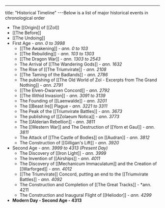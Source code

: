 ---
title: "Historical Timeline"
---Below is a list of major historical events in chronological order

- The [[Origin]] of [[Zol]]
- [[The Before]] 
- [[The Undoing]]
- First Age - *ann. 0 to 3998*
	- [[The Awakening]] - *ann. 0 to 103*
	- [[The Rebuilding]] - *ann. 103 to 1303*
	- [[The Dragon War]] - *ann. 1303 to 2543*
	- The Arrival of [[The Wandering Gods]] - *ann. 1632*
	- The Rise of [[The Triumvirate]] - *ann. 2108*
	- [[The Taming of the Badlands]] - *ann. 2786*
	- The publishing of [[The Old World of Zol - Excerpts from The Grand Nothing]] - *ann. 2791*
	- [[The Elven-Dwarven Concord]] - *ann. 2792*
	- [[The Illithid Invasion]] - *ann. 3091 to 3139*
	- The Founding of [[Laenwalde]] - *ann. 3201*
	- The [[Beast Ire]] Plague - *ann. 3221 to 3311*
	- The Peak of the [[Triumvirate Battles]]  - *ann. 3673*
	- The publishing of [[Zolaeum Notica]] - *ann. 3773*
	- The [[Alderian Rebellion]] - *ann. 3811*
	- The [[Western War]] and The Destruction of [[Yorn et Gaul]] - *ann. 3811*
	- The Attack of [[The Castle of Bodies]] on [[Audran]] - *ann. 3812*
	- The Construction of [[Gilligan's Lift]] - *ann. 3920*
- Second Age - *ann. 3999 to 4313 (Present Day)*
	- The Discovery of [[Iron Light]] - *ann. 3999*
	- The Invention of [[Airships]] - *ann. 4011*
	- The Discovery of [[Mechanicum Immaculatum]] and the Creation of [[Warforged]] - *ann. 4012*
	- [[The Triumvirate]] Concord, putting an end to the [[Triumvirate Battles]] - *ann. 4092*
	- The Construction and Completion of [[The Great Tracks]] - *ann. 4211
	- The Construction and Inaugural Flight of [[Heliodor]] - *ann. 4299*
- **Modern Day - Second Age - 4313**